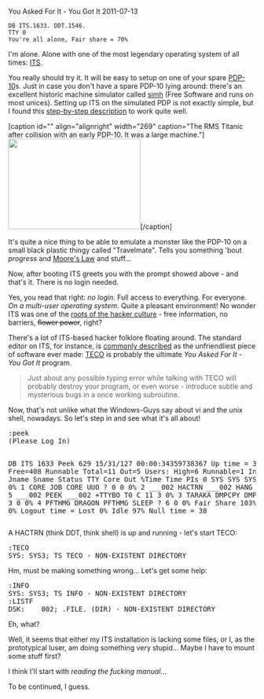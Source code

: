 You Asked For It - You Got It
2011-07-13

    DB ITS.1633. DDT.1546.
    TTY 0
    You're all alone, Fair share = 70%

I'm alone. Alone with one of the most legendary operating system of all times: <a href="http://en.wikipedia.org/wiki/Incompatible_Timesharing_System" target="_blank">ITS</a>.

You really should try it. It will be easy to setup on one of your spare <a href="http://en.wikipedia.org/wiki/PDP-10" target="_blank">PDP-10</a>s. Just in case you don't have a spare PDP-10 lying around: there's an excellent historic machine simulator called <a href="http://simh.trailing-edge.com/" target="_blank">simh</a> (Free Software and runs on most unices). Setting up ITS on the simulated PDP is not exactly simple, but I found this <a href="http://web.archive.org/web/20070826152708/http://www.cosmic.com/u/mirian/its/itsbuild.html" target="_blank">step-by-step description</a> to work quite well.

[caption id="" align="alignright" width="269" caption="The RMS Titanic after collision with an early PDP-10. It was a large machine."]<img class=" " title="RMS Titanic after Collision" src="http://upload.wikimedia.org/wikipedia/commons/6/6e/St%C3%B6wer_Titanic.jpg" alt="" width="269" height="184" />[/caption]

It's quite a nice thing to be able to emulate a monster like the PDP-10 on a small black plastic thingy called "Travelmate". Tells you something 'bout *progress* and <a href="http://en.wikipedia.org/wiki/Moore%27s_law" target="_blank">Moore's Law</a> and stuff...

Now, after booting ITS greets you with the prompt showed above - and that's it. There is no login needed.

Yes, you read that right: *no login*. Full access to everything. For everyone. *On a multi-user operating system*. Quite a pleasant environment! No wonder ITS was one of the <a href="http://www.csd.uwo.ca/staff/magi/personal/humour/Shaggy_Dog/Jargon%20File%20Version%202.1.1.html" target="_blank">roots of the hacker culture</a> - free information, no barriers, <del>flower power</del>, right?

There's a lot of ITS-based hacker folklore floating around. The standard editor on ITS, for instance, is <a href="http://www.ee.ryerson.ca:8080/%7Eelf/hack/realmen.html" target="_blank">commonly described</a> as the unfriendliest piece of software ever made: <a href="http://en.wikipedia.org/wiki/Text_Editor_and_Corrector" target="_blank">TECO</a> is probably the ultimate *You Asked For It - You Got It* program.
<blockquote>Just about any possible typing error while talking with TECO will probably destroy your program, or even worse - introduce subtle and mysterious bugs in a once working subroutine.</blockquote>
Now, that's not unlike what the Windows-Guys say about vi and the unix shell, nowadays. So let's step in and see what it's all about!
<pre>:peek
(Please Log In)

DB ITS 1633  Peek 629   15/31/127 00:00:34359738367  Up time = 38
Memory: Free=408   Runnable Total=11 Out=5     Users: High=6 Runnable=1
Index Uname Jname Sname     Status   TTY    Core Out %Time    Time PIs
  0 SYS    SYS    SYS        HANG    ?        42   0   0%
  1 CORE   JOB    CORE       UUO     ?         0   0   0%
  2 ___002 HACTRN ___002     HANG    &gt;        30   9   0%
  5  ___002 PEEK   ___002    +TTYBO  T0  C    11   3   0%
  3 TARAKA DMPCPY DMPCPY     SLEEP   ?         3   0   0%
  4 PFTHMG DRAGON PFTHMG     SLEEP   ?         6   0   0%
Fair Share 103%     Totals:                   92       0%
Logout time =         Lost 0%  Idle 97%  Null time = 38</pre>
A HACTRN (think DDT, think shell) is up and running - let's start TECO:
<pre>:TECO
SYS: SYS3; TS TECO - NON-EXISTENT DIRECTORY</pre>
Hm, must be making something wrong... Let's get some help:
<pre>:INFO
SYS: SYS3; TS INFO - NON-EXISTENT DIRECTORY
:LISTF
DSK: ___002; .FILE. (DIR) - NON-EXISTENT DIRECTORY</pre>
Eh, what?

Well, it seems that either my ITS installation is lacking some files, or I, as the prototypical luser, am doing something very stupid... Maybe I have to mount some stuff first?

I think I'll start with *reading the fucking manual*...

To be continued, I guess.
